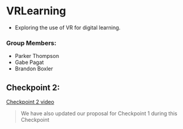 # VRLearning
* Exploring the use of VR for digital learning.
### Group Members: 
* Parker Thompson 
* Gabe Pagat
* Brandon Boxler
## Checkpoint 2:
[Checkpoint 2 video](https://drive.google.com/file/d/1R9G2_QONgPefj7kHZQgeJR2Bff9QW7l8/preview)

> We have also updated our proposal for Checkpoint 1 during this Checkpoint
